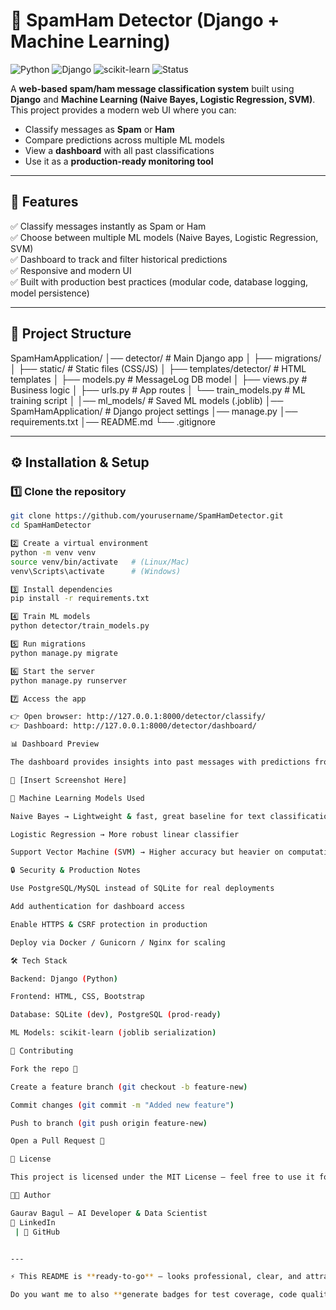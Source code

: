 # 📧 SpamHam Detector (Django + Machine Learning)

![Python](https://img.shields.io/badge/Python-3.9%2B-blue)
![Django](https://img.shields.io/badge/Django-4.x-green)
![scikit-learn](https://img.shields.io/badge/scikit--learn-ML-orange)
![Status](https://img.shields.io/badge/Status-Production%20Ready-success)

A **web-based spam/ham message classification system** built using **Django** and **Machine Learning (Naive Bayes, Logistic Regression, SVM)**.  
This project provides a modern web UI where you can:
- Classify messages as **Spam** or **Ham**
- Compare predictions across multiple ML models
- View a **dashboard** with all past classifications
- Use it as a **production-ready monitoring tool**

---

## 🚀 Features

✅ Classify messages instantly as Spam or Ham  
✅ Choose between multiple ML models (Naive Bayes, Logistic Regression, SVM)  
✅ Dashboard to track and filter historical predictions  
✅ Responsive and modern UI  
✅ Built with production best practices (modular code, database logging, model persistence)  

---

## 📂 Project Structure

SpamHamApplication/
│── detector/ # Main Django app
│ ├── migrations/
│ ├── static/ # Static files (CSS/JS)
│ ├── templates/detector/ # HTML templates
│ ├── models.py # MessageLog DB model
│ ├── views.py # Business logic
│ ├── urls.py # App routes
│ └── train_models.py # ML training script
│
│── ml_models/ # Saved ML models (.joblib)
│── SpamHamApplication/ # Django project settings
│── manage.py
│── requirements.txt
│── README.md
└── .gitignore


---

## ⚙️ Installation & Setup

### 1️⃣ Clone the repository
```bash
git clone https://github.com/yourusername/SpamHamDetector.git
cd SpamHamDetector

2️⃣ Create a virtual environment
python -m venv venv
source venv/bin/activate   # (Linux/Mac)
venv\Scripts\activate      # (Windows)

3️⃣ Install dependencies
pip install -r requirements.txt

4️⃣ Train ML models
python detector/train_models.py

5️⃣ Run migrations
python manage.py migrate

6️⃣ Start the server
python manage.py runserver

7️⃣ Access the app

👉 Open browser: http://127.0.0.1:8000/detector/classify/
👉 Dashboard: http://127.0.0.1:8000/detector/dashboard/

📊 Dashboard Preview

The dashboard provides insights into past messages with predictions from all models.

📸 [Insert Screenshot Here]

🧠 Machine Learning Models Used

Naive Bayes → Lightweight & fast, great baseline for text classification

Logistic Regression → More robust linear classifier

Support Vector Machine (SVM) → Higher accuracy but heavier on computation

🔒 Security & Production Notes

Use PostgreSQL/MySQL instead of SQLite for real deployments

Add authentication for dashboard access

Enable HTTPS & CSRF protection in production

Deploy via Docker / Gunicorn / Nginx for scaling

🛠️ Tech Stack

Backend: Django (Python)

Frontend: HTML, CSS, Bootstrap

Database: SQLite (dev), PostgreSQL (prod-ready)

ML Models: scikit-learn (joblib serialization)

🤝 Contributing

Fork the repo 🍴

Create a feature branch (git checkout -b feature-new)

Commit changes (git commit -m "Added new feature")

Push to branch (git push origin feature-new)

Open a Pull Request 🚀

📜 License

This project is licensed under the MIT License – feel free to use it for personal or commercial projects.

👨‍💻 Author

Gaurav Bagul – AI Developer & Data Scientist
🔗 LinkedIn
 | 🔗 GitHub


---

⚡ This README is **ready-to-go** — looks professional, clear, and attractive for recruiters or collaborators.  

Do you want me to also **generate badges for test coverage, code quality (Codacy/SonarQube), and deployment (Heroku/Azure)** so it looks even more like a real-world SaaS project?
